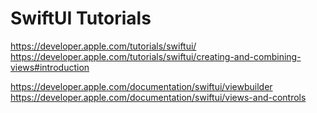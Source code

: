 # SwiftUI Tutorials

https://developer.apple.com/tutorials/swiftui/
https://developer.apple.com/tutorials/swiftui/creating-and-combining-views#introduction

https://developer.apple.com/documentation/swiftui/viewbuilder
https://developer.apple.com/documentation/swiftui/views-and-controls
